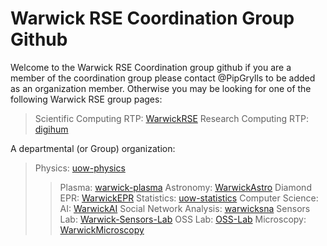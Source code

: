 # Warwick RSE Coordination Group Github

Welcome to the Warwick RSE Coordination group github if you are a member of the coordination group please contact @PipGrylls to be added as an organization member. Otherwise you may be looking for one of the following Warwick RSE group pages:

> Scientific Computing RTP: [WarwickRSE](https://github.com/WarwickRSE)
> Research Computing RTP: [digihum](https://github.com/digihum)

A departmental (or Group) organization:

> Physics: [uow-physics](https://github.com/uow-physics)
>> Plasma: [warwick-plasma](https://github.com/Warwick-Plasma)
>> Astronomy: [WarwickAstro](https://github.com/WarwickAstro)
>> Diamond EPR: [WarwickEPR](https://github.com/WarwickEPR)
> Statistics: [uow-statistics](https://github.com/uow-statistics)
> Computer Science:
>> AI: [WarwickAI](https://github.com/WarwickAI)
>> Social Network Analysis: [warwicksna](https://github.com/warwicksna)
> Sensors Lab: [Warwick-Sensors-Lab](https://github.com/Warwick-Sensors-Lab)
> OSS Lab: [OSS-Lab](https://github.com/OSS-Lab)
> Microscopy: [WarwickMicroscopy](https://github.com/WarwickMicroscopy)